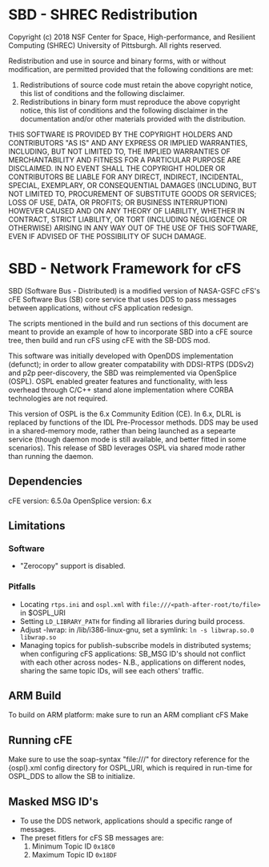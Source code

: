 # SBD - SHREC Redistribution

Copyright (c) 2018 NSF Center for Space, High-performance, and Resilient Computing (SHREC)
University of Pittsburgh. All rights reserved.

Redistribution and use in source and binary forms, with or without modification, are permitted provided
that the following conditions are met:
1. Redistributions of source code must retain the above copyright notice,
   this list of conditions and the following disclaimer.
2. Redistributions in binary form must reproduce the above copyright notice,
   this list of conditions and the following disclaimer in the documentation and/or other materials provided with the distribution.

THIS SOFTWARE IS PROVIDED BY THE COPYRIGHT HOLDERS AND CONTRIBUTORS "AS IS" AND ANY EXPRESS OR IMPLIED WARRANTIES, 
INCLUDING, BUT NOT LIMITED TO, THE IMPLIED WARRANTIES OF MERCHANTABILITY AND FITNESS FOR A PARTICULAR PURPOSE ARE DISCLAIMED. 
IN NO EVENT SHALL THE COPYRIGHT HOLDER OR CONTRIBUTORS BE LIABLE FOR ANY DIRECT, INDIRECT, INCIDENTAL, SPECIAL, EXEMPLARY, OR 
CONSEQUENTIAL DAMAGES (INCLUDING, BUT NOT LIMITED TO, PROCUREMENT OF SUBSTITUTE GOODS OR SERVICES; LOSS OF USE, DATA, OR PROFITS;
OR BUSINESS INTERRUPTION) HOWEVER CAUSED AND ON ANY THEORY OF LIABILITY, WHETHER IN CONTRACT, STRICT LIABILITY, OR TORT 
(INCLUDING NEGLIGENCE OR OTHERWISE) ARISING IN ANY WAY OUT OF THE USE OF THIS SOFTWARE, EVEN IF ADVISED OF THE POSSIBILITY
OF SUCH DAMAGE.

# SBD - Network Framework for cFS

SBD (Software Bus - Distributed) is a modified version of NASA-GSFC cFS's
cFE Software Bus (SB) core service that uses DDS to pass messages between 
applications, without cFS application redesign.

The scripts mentioned in the build and run sections of this document are
meant to provide an example of how to incorporate SBD into a cFE source
tree, then build and run cFS using cFE with the SB-DDS mod.

This software was initially developed with OpenDDS implementation (defunct); in
order to allow greater compatability with DDSI-RTPS (DDSv2) and p2p peer-discovery, 
the SBD was reimplemented via OpenSplice (OSPL). OSPL enabled greater features 
and functionality, with less overhead through C/C++ stand alone implementation where
CORBA technologies are not required. 

This version of OSPL is the 6.x Community Edition (CE). In 6.x, DLRL is replaced 
by functions of the IDL Pre-Processor methods. DDS may be used in a shared-memory 
mode, rather than being launched as a sepearte service (though daemon mode is still
available, and better fitted in some scenarios). This release of SBD leverages 
OSPL via shared mode rather than running the daemon.

## Dependencies

cFE version: 6.5.0a
OpenSplice version: 6.x

## Limitations

### Software
 - "Zerocopy" support is disabled.

### Pitfalls
 - Locating `rtps.ini` and `ospl.xml` with `file:///<path-after-root/to/file>` in $OSPL_URI
 - Setting `LD_LIBRARY_PATH` for finding all libraries during build process.
 - Adjust -lwrap: in /lib/i386-linux-gnu, set a symlink: `ln -s libwrap.so.0 libwrap.so`
 - Managing topics for publish-subscribe models in distributed systems; when configuring cFS applications: SB_MSG ID's should not conflict with each other across nodes- N.B., applications on different nodes, sharing the same topic IDs, will see each others' traffic.

## ARM Build

To build on ARM platform: make sure to run an ARM compliant cFS Make

## Running cFE 

Make sure to use the soap-syntax "file:///" for directory reference for the {ospl}.xml config directory for OSPL_URI, which is required in run-time for OSPL_DDS to allow the SB to initialize.

## Masked MSG ID's

 - To use the DDS network, applications should a specific range of messages.
 - The preset fitlers for cFS SB messages are:
   1. Minimum Topic ID    	`0x18C0`
   2. Maximum Topic ID 		`0x18DF`










